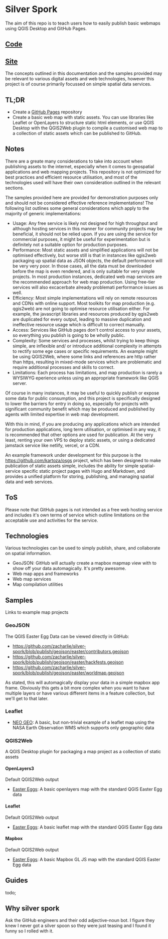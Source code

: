 # Silver Spork

The aim of this repo is to teach users how to easily publish basic webmaps using QGIS Desktop and GitHub Pages.

## [Code](https://github.com/zacharlie/silver-spork)

## [Site](https://zacharlie.github.io/silver-spork)

The concepts outlined in this documentation and the samples provided may be relevant to various digital assets and web technologies, however this project is of course primarily focussed on simple spatial data services.

## TL;DR

- Create a [GitHub Pages](https://docs.github.com/en/pages/getting-started-with-github-pages/about-github-pages) repository
- Create a basic web map with static assets. You can use libraries like Leaflet or OpenLayers to structure static html elements, or use QGIS Desktop with the QGIS2Web plugin to compile a customised web map to a collection of static assets which can be published to GitHub.

## Notes

There are a greate many considerations to take into account when publishing assets to the internet, especially when it comes to geospatial applications and web mapping projects. This repository is not optimized for best practices and efficient resource utilisation, and most of the technologies used will have their own consideration outlined in the relevant sections.

The samples provided here are provided for demonstration purposes only and should not be considered effective reference implementations! The following list outlines some general considerations which apply to the majority of generic implementations:

- Usage: Any free service is likely not designed for high throughput and although hosting services in this manner for community projects may be beneficial, it should not be relied upon. If you are using the service for commercial purposes, it might be useful for experimentation but is definitely not a suitable option for production purposes.
- Performance: Most static assets and simplified applications will not be optimised effectively, but worse still is that in instances like qgis2web packaging up spatial data as JSON objects, the default performance will be very very poor. In those cases, all the data must be downloaded before the map is even rendered, and is only suitable for very simple projects. In most production instances, dedicated web map services are the recommended approach for web map production. Using free-tier services will also excacerbate already problemati performance issues as well.
- Efficiency: Most simple implementations will rely on remote resources and CDNs with online support. Most toolkits for map production (e.g. qgis2web) are not going to optimise resource utilisation either. For example, the javascript libraries and resources produced by qgis2web are duplicated for every output, leading to massive duplication and ineffective resource usage which is difficult to correct manually.
- Access: Services like GitHub pages don't control access to your assets, so everything you publish is going to be wholly public.
- Complexity: Some services and processes, whilst trying to keep things simple, are inflexible and/ or introduce additional complexity in attempts to rectify some ege cases or specific requirements. An example might be using QGIS2Web, where some links and references are http rather than https, resulting in mixed-mode services which are problematic and require additional processes and skills to correct.
- Limitations: Each process has limitations, and map production is rarely a WYSIWYG eperience unless using an appropriate framework like QGIS server.

Of course in many instances, it may be useful to quickly publish or expose some data for public consumption, and this project is specifically designed to lower the barriers for entry in doing so, especially for projects with significant community benefit which may be produced and published by agents with limited expertise in web map development.

With this in mind, if you are producing any applications which are intended for production applications, long term utilisation, or optimised in any way, it is recommended that other options are used for publication. At the very least, renting your own VPS to deploy static assets, or using a dedicated jamstack service like netlify, vercel, or a CDN.

An example framework under development for this purpose is the https://github.com/kartoza/osgs project, which has been designed to make publication of static assets simple, includes the ability for simple spatial-service specific static project pages with Hugo and Markdown, and provides a unified platform for storing, publishing, and managing spatial data and web services.

## ToS

Please note that GitHub pages is not intended as a free web hosting service and includes it's own terms of service which outline limitations on the acceptable use and activities for the service.

## Technologies

Various technologies can be used to simply publish, share, and collaborate on spatial information.

- GeoJSON: GitHub will actually create a mapbox mapmap view with to show off your data automagically. It's pretty awesome.
- Web map apps and frameworks
- Web map services
- Map compilation utilities

## Samples

Links to example map projects

### GeoJSON

The QGIS Easter Egg Data can be viewed directly in GitHub:

- https://github.com/zacharlie/silver-spork/blob/publish/geojson/easter/contributors.geojson
- https://github.com/zacharlie/silver-spork/blob/publish/geojson/easter/hackfests.geojson
- https://github.com/zacharlie/silver-spork/blob/publish/geojson/easter/worldmap.geojson

As stated, this will automagically display your data in a simple mapbox app frame. Obviously this gets a bit more complex when you want to have multiple layers or have various different items in a feature collection, but we'll get to that later.

### Leaflet

- [NEO GEO](./leaflet/neo-geo.html): A basic, but non-trivial example of a leaflet map using the NASA Earth Observation WMS which supports only geographic data

### QGIS2Web

A QGIS Desktop plugin for packaging a map project as a collection of static assets

#### OpenLayers3

Default QGIS2Web output

- [Easter Eggs](./qgis2web/ol3/easter/index.html): A basic openlayers map with the standard QGIS Easter Egg data

#### Leaflet

Default QGIS2Web output

- [Easter Eggs](./qgis2web/leaflet/easter/index.html): A basic leaflet map with the standard QGIS Easter Egg data

#### Mapbox

Default QGIS2Web output

- [Easter Eggs](./qgis2web/mapbox/easter/index.html): A basic Mapbox GL JS map with the standard QGIS Easter Egg data

## Guides

todo;

## Why silver spork

Ask the GitHub engineers and their odd adjective-noun bot. I figure they knew I never got a silver spoon so they were just teasing and I found it funny so I rolled with it.
